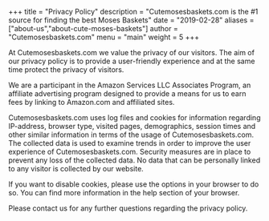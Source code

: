+++
title = "Privacy Policy"
description = "Cutemosesbaskets.com is the #1 source for finding the best Moses Baskets"
date = "2019-02-28"
aliases = ["about-us","about-cute-moses-baskets"]
author = "Cutemosesbaskets.com"
menu = "main"
weight = 5
+++

At Cutemosesbaskets.com we value the privacy of our visitors. The aim of our privacy policy is to provide a user-friendly experience and at the same time protect the privacy of visitors.

We are a participant in the Amazon Services LLC Associates Program, an affiliate advertising program designed to provide a means for us to earn fees by linking to Amazon.com and affiliated sites.

Cutemosesbaskets.com uses log files and cookies for information regarding IP-address, browser type, visited pages, demographics, session times and other similar information in terms of the usage of Cutemosesbaskets.com. The collected data is used to examine trends in order to improve the user experience of Cutemosesbaskets.com. Security measures are in place to prevent any loss of the collected data. No data that can be personally linked to any visitor is collected by our website.

If you want to disable cookies, please use the options in your browser to do so. You can find more information in the help section of your browser.

Please contact us for any further questions regarding the privacy policy.
